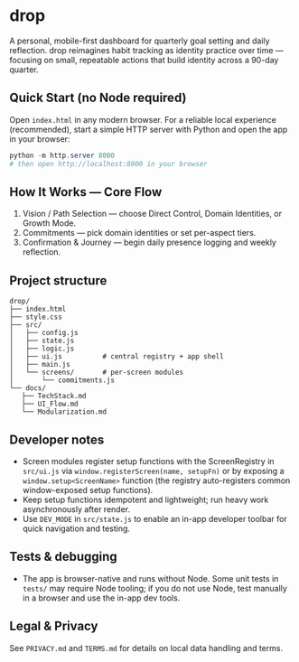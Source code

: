 # drop

A personal, mobile-first dashboard for quarterly goal setting and daily reflection. drop reimagines habit tracking as identity practice over time — focusing on small, repeatable actions that build identity across a 90-day quarter.

## Quick Start (no Node required)

Open `index.html` in any modern browser. For a reliable local experience (recommended), start a simple HTTP server with Python and open the app in your browser:

```powershell
python -m http.server 8000
# then open http://localhost:8000 in your browser
```

## How It Works — Core Flow

1. Vision / Path Selection — choose Direct Control, Domain Identities, or Growth Mode.
2. Commitments — pick domain identities or set per-aspect tiers.
3. Confirmation & Journey — begin daily presence logging and weekly reflection.

## Project structure

```
drop/
├── index.html
├── style.css
├── src/
│   ├── config.js
│   ├── state.js
│   ├── logic.js
│   ├── ui.js          # central registry + app shell
│   ├── main.js
│   └── screens/       # per-screen modules
│       └── commitments.js
└── docs/
   ├── TechStack.md
   ├── UI_Flow.md
   └── Modularization.md
```

## Developer notes

- Screen modules register setup functions with the ScreenRegistry in `src/ui.js` via `window.registerScreen(name, setupFn)` or by exposing a `window.setup<ScreenName>` function (the registry auto-registers common window-exposed setup functions).
- Keep setup functions idempotent and lightweight; run heavy work asynchronously after render.
- Use `DEV_MODE` in `src/state.js` to enable an in-app developer toolbar for quick navigation and testing.

## Tests & debugging

- The app is browser-native and runs without Node. Some unit tests in `tests/` may require Node tooling; if you do not use Node, test manually in a browser and use the in-app dev tools.

## Legal & Privacy

See `PRIVACY.md` and `TERMS.md` for details on local data handling and terms.
